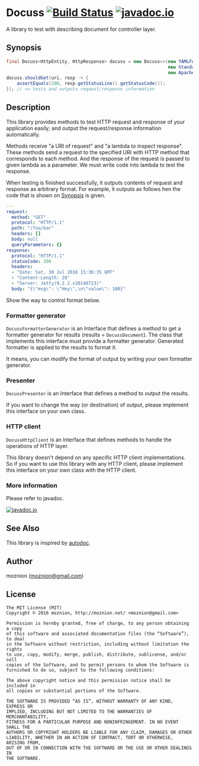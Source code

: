 Docuss [![Build Status](https://travis-ci.org/moznion/docuss.svg?branch=master)](https://travis-ci.org/moznion/docuss) [![javadoc.io](https://javadocio-badges.herokuapp.com/net.moznion/docuss/badge.svg)](https://javadocio-badges.herokuapp.com/net.moznion/docuss)
==

A library to test with describing document for controller layer.

Synopsis
--

```java
final Docuss<HttpEntity, HttpResponse> docuss = new Docuss<>(new YAMLFormatterGenerator(),
                                                             new StandardOutPresenter(),
                                                             new ApacheHttpclient());
docuss.shouldGet(uri, resp -> {
    assertEquals(200, resp.getStatusLine().getStatusCode());
}); // <= tests and outputs request/response information
```

Description
--

This library provides methods to test HTTP request and response of your application easily; and output the request/response information automatically.

Methods receive "a URI of request" and "a lambda to inspect response".
These methods send a request to the specified URI with HTTP method that corresponds to each method.
And the response of the request is passed to given lambda as a parameter.
We must write code into lambda to test the response.

When testing is finished successfully, it outputs contents of request and response as arbitrary format.
For example, it outputs as follows hen the code that is shown on [Synopsis](#synopsis) is given.

```yaml
---
request:
  method: "GET"
  protocol: "HTTP/1.1"
  path: "/foo/bar"
  headers: []
  body: null
  queryParameters: {}
response:
  protocol: "HTTP/1.1"
  statusCode: 200
  headers:
  - "Date: Sat, 30 Jul 2016 15:36:35 GMT"
  - "Content-Length: 28"
  - "Server: Jetty(9.2.2.v20140723)"
  body: "{\"msg\": \"Hey\",\n\"value\": 100}"
```

Show the way to control format below.

### Formatter generator

`DocussFormatterGenerator` is an Interface that defines a method to get a formatter generator for results (results = `DocussDocument`).
The class that implements this interface must provide a formatter generator.
Generated formatter is applied to the results to format it.

It means, you can modify the format of output by writing your own formatter generator.

### Presenter

`DocussPresenter` is an Interface that defines a method to output the results.

If you want to change the way (or destination) of output, please implement this interface on your own class.

### HTTP client

`DocussHttpClient` is an Interface that defines methods to handle the operations of HTTP layer.

This library doesn't depend on any specific HTTP client implementations.
So if you want to use this library with any HTTP client, please implement this interface on your own class with the HTTP client.

### More information

Please refer to javadoc.

[![javadoc.io](https://javadocio-badges.herokuapp.com/net.moznion/docuss/badge.svg)](https://javadocio-badges.herokuapp.com/net.moznion/docuss)

See Also
--

This library is inspired by [autodoc](https://github.com/r7kamura/autodoc).

Author
--

moznion (<moznion@gmail.com>)

License
--

```
The MIT License (MIT)
Copyright © 2016 moznion, http://moznion.net/ <moznion@gmail.com>

Permission is hereby granted, free of charge, to any person obtaining a copy
of this software and associated documentation files (the “Software”), to deal
in the Software without restriction, including without limitation the rights
to use, copy, modify, merge, publish, distribute, sublicense, and/or sell
copies of the Software, and to permit persons to whom the Software is
furnished to do so, subject to the following conditions:

The above copyright notice and this permission notice shall be included in
all copies or substantial portions of the Software.

THE SOFTWARE IS PROVIDED “AS IS”, WITHOUT WARRANTY OF ANY KIND, EXPRESS OR
IMPLIED, INCLUDING BUT NOT LIMITED TO THE WARRANTIES OF MERCHANTABILITY,
FITNESS FOR A PARTICULAR PURPOSE AND NONINFRINGEMENT. IN NO EVENT SHALL THE
AUTHORS OR COPYRIGHT HOLDERS BE LIABLE FOR ANY CLAIM, DAMAGES OR OTHER
LIABILITY, WHETHER IN AN ACTION OF CONTRACT, TORT OR OTHERWISE, ARISING FROM,
OUT OF OR IN CONNECTION WITH THE SOFTWARE OR THE USE OR OTHER DEALINGS IN
THE SOFTWARE.
```

